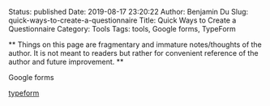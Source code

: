 Status: published
Date: 2019-08-17 23:20:22
Author: Benjamin Du
Slug: quick-ways-to-create-a-questionnaire
Title: Quick Ways to Create a Questionnaire
Category: Tools
Tags: tools, Google forms, TypeForm

**
Things on this page are fragmentary and immature notes/thoughts of the author.
It is not meant to readers but rather for convenient reference of the author and future improvement.
**


Google forms

[typeform](https://hello.typeform.com)